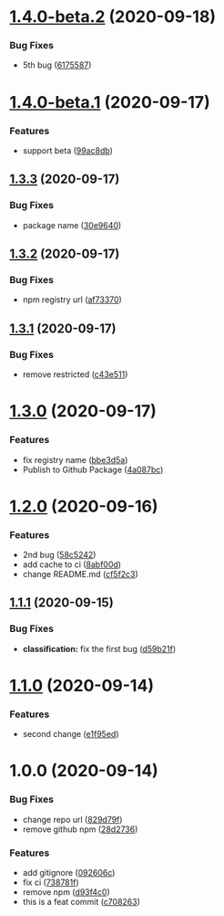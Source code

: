 # [1.4.0-beta.2](https://github.com/ittus/test-semantic-release/compare/v1.4.0-beta.1...v1.4.0-beta.2) (2020-09-18)


### Bug Fixes

* 5th bug ([6175587](https://github.com/ittus/test-semantic-release/commit/6175587d1adca2c0fac5e3b0586a70e809a67e9c))

# [1.4.0-beta.1](https://github.com/ittus/test-semantic-release/compare/v1.3.3...v1.4.0-beta.1) (2020-09-17)


### Features

* support beta ([99ac8db](https://github.com/ittus/test-semantic-release/commit/99ac8dbf32888f078ba3f2a90b64fea1641db021))

## [1.3.3](https://github.com/ittus/test-semantic-release/compare/v1.3.2...v1.3.3) (2020-09-17)


### Bug Fixes

* package name ([30e9640](https://github.com/ittus/test-semantic-release/commit/30e9640dd430f5ca4cb219adfa1702cace6a17f8))

## [1.3.2](https://github.com/ittus/test-semantic-release/compare/v1.3.1...v1.3.2) (2020-09-17)


### Bug Fixes

* npm registry url ([af73370](https://github.com/ittus/test-semantic-release/commit/af733701216b3e3b7394416af5db8986618cfee3))

## [1.3.1](https://github.com/ittus/test-semantic-release/compare/v1.3.0...v1.3.1) (2020-09-17)


### Bug Fixes

* remove restricted ([c43e511](https://github.com/ittus/test-semantic-release/commit/c43e511304275dbc934ccdeceebff6c45f1adbc7))

# [1.3.0](https://github.com/ittus/test-semantic-release/compare/v1.2.0...v1.3.0) (2020-09-17)


### Features

* fix registry name ([bbe3d5a](https://github.com/ittus/test-semantic-release/commit/bbe3d5a6be088f5942deeb0a3cd12fdda70112a2))
* Publish to Github Package ([4a087bc](https://github.com/ittus/test-semantic-release/commit/4a087bca73b792d254011f40dbe7174727abbde3))

# [1.2.0](https://github.com/ittus/test-semantic-release/compare/v1.1.1...v1.2.0) (2020-09-16)


### Features

* 2nd bug ([58c5242](https://github.com/ittus/test-semantic-release/commit/58c5242dc4d31d14a3374c1aa350844823fe87a2))
* add cache to ci ([8abf00d](https://github.com/ittus/test-semantic-release/commit/8abf00de4af509b00a0bd06ca12f5810a8de2810))
* change README.md ([cf5f2c3](https://github.com/ittus/test-semantic-release/commit/cf5f2c354c444812f3be3f10cca45a30a5fdafc6))

## [1.1.1](https://github.com/ittus/test-semantic-release/compare/v1.1.0...v1.1.1) (2020-09-15)


### Bug Fixes

* **classification:** fix the first bug ([d59b21f](https://github.com/ittus/test-semantic-release/commit/d59b21fc090453fd9da0a8e95cb832302f5d40f6))

# [1.1.0](https://github.com/ittus/test-semantic-release/compare/v1.0.0...v1.1.0) (2020-09-14)


### Features

* second change ([e1f95ed](https://github.com/ittus/test-semantic-release/commit/e1f95ed107054c3fb3ef5e1ec1da678d6b1beeaf))

# 1.0.0 (2020-09-14)


### Bug Fixes

* change repo url ([829d79f](https://github.com/ittus/test-semantic-release/commit/829d79f26fcade130a5d51caf939d57570c0e60f))
* remove github npm ([28d2736](https://github.com/ittus/test-semantic-release/commit/28d27362c18f7e71b0a6e47ba168904678bcf77c))


### Features

* add gitignore ([092606c](https://github.com/ittus/test-semantic-release/commit/092606c38df47ede580c881d29eec020de5e35bc))
* fix ci ([738781f](https://github.com/ittus/test-semantic-release/commit/738781fbe85a180b2b34bc75883d383fa8cd0350))
* remove npm ([d93f4c0](https://github.com/ittus/test-semantic-release/commit/d93f4c03e1520863c98f6e2fd0cf1c47c3ea8439))
* this is a feat commit ([c708263](https://github.com/ittus/test-semantic-release/commit/c708263a0b09fee292c0cb1af308b26ba66a0cfa))
